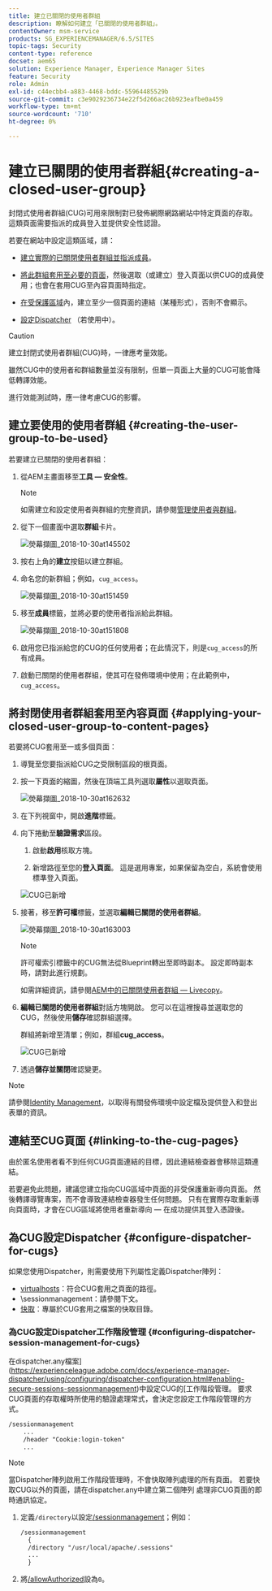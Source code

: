 ```yaml
---
title: 建立已關閉的使用者群組
description: 瞭解如何建立「已關閉的使用者群組」。
contentOwner: msm-service
products: SG_EXPERIENCEMANAGER/6.5/SITES
topic-tags: Security
content-type: reference
docset: aem65
solution: Experience Manager, Experience Manager Sites
feature: Security
role: Admin
exl-id: c44ecbb4-a883-4468-bddc-55964485529b
source-git-commit: c3e9029236734e22f5d266ac26b923eafbe0a459
workflow-type: tm+mt
source-wordcount: '710'
ht-degree: 0%

---
```


# 建立已關閉的使用者群組{#creating-a-closed-user-group}

封閉式使用者群組(CUG)可用來限制對已發佈網際網路網站中特定頁面的存取。 這類頁面需要指派的成員登入並提供安全性認證。

若要在網站中設定這類區域，請：

* [建立實際的已關閉使用者群組並指派成員](#creating-the-user-group-to-be-used)。

* [將此群組套用至必要的頁面](#applying-your-closed-user-group-to-content-pages)，然後選取（或建立）登入頁面以供CUG的成員使用；也會在套用CUG至內容頁面時指定。

* [在受保護區域](#linking-to-the-cug-pages)內，建立至少一個頁面的連結（某種形式），否則不會顯示。

* [設定Dispatcher](#configure-dispatcher-for-cugs) （若使用中）。

>[!CAUTION]
>
>建立封閉式使用者群組(CUG)時，一律應考量效能。
>
>雖然CUG中的使用者和群組數量並沒有限制，但單一頁面上大量的CUG可能會降低轉譯效能。
>
>進行效能測試時，應一律考慮CUG的影響。

## 建立要使用的使用者群組 {#creating-the-user-group-to-be-used}

若要建立已關閉的使用者群組：

1. 從AEM主畫面移至&#x200B;**工具 — 安全性**。

   >[!NOTE]
   >
   >如需建立和設定使用者與群組的完整資訊，請參閱[管理使用者與群組](/help/sites-administering/security.md#managing-users-and-groups)。

1. 從下一個畫面中選取&#x200B;**群組**&#x200B;卡片。

   ![熒幕擷圖_2018-10-30at145502](assets/screenshot_2018-10-30at145502.png)

1. 按右上角的&#x200B;**建立**&#x200B;按鈕以建立群組。
1. 命名您的新群組；例如，`cug_access`。

   ![熒幕擷圖_2018-10-30at151459](assets/screenshot_2018-10-30at151459.png)

1. 移至&#x200B;**成員**&#x200B;標籤，並將必要的使用者指派給此群組。

   ![熒幕擷圖_2018-10-30at151808](assets/screenshot_2018-10-30at151808.png)

1. 啟用您已指派給您的CUG的任何使用者；在此情況下，則是`cug_access`的所有成員。
1. 啟動已關閉的使用者群組，使其可在發佈環境中使用；在此範例中，`cug_access`。

## 將封閉使用者群組套用至內容頁面 {#applying-your-closed-user-group-to-content-pages}

若要將CUG套用至一或多個頁面：

1. 導覽至您要指派給CUG之受限制區段的根頁面。
1. 按一下頁面的縮圖，然後在頂端工具列選取&#x200B;**屬性**&#x200B;以選取頁面。

   ![熒幕擷圖_2018-10-30at162632](assets/screenshot_2018-10-30at162632.png)

1. 在下列視窗中，開啟&#x200B;**進階**&#x200B;標籤。

1. 向下捲動至&#x200B;**驗證需求**&#x200B;區段。

   1. 啟動&#x200B;**啟用**&#x200B;核取方塊。

   1. 新增路徑至您的&#x200B;**登入頁面**。
這是選用專案，如果保留為空白，系統會使用標準登入頁面。

   ![CUG已新增](assets/cug-authentication-requirement.png)

1. 接著，移至&#x200B;**許可權**&#x200B;標籤，並選取&#x200B;**編輯已關閉的使用者群組**。

   ![熒幕擷圖_2018-10-30at163003](assets/screenshot_2018-10-30at163003.png)

   >[!NOTE]
   >
   >許可權索引標籤中的CUG無法從Blueprint轉出至即時副本。 設定即時副本時，請對此進行規劃。
   >
   >如需詳細資訊，請參閱[AEM中的已關閉使用者群組 — Livecopy](closed-user-groups.md#aem-livecopy)。

1. **編輯已關閉的使用者群組**&#x200B;對話方塊開啟。 您可以在這裡搜尋並選取您的CUG，然後使用&#x200B;**儲存**&#x200B;確認群組選擇。

   群組將新增至清單；例如，群組&#x200B;**cug_access**。

   ![CUG已新增](assets/cug-added.png)

1. 透過&#x200B;**儲存並關閉**&#x200B;確認變更。

>[!NOTE]
>
>請參閱[Identity Management](/help/sites-administering/identity-management.md)，以取得有關發佈環境中設定檔及提供登入和登出表單的資訊。

## 連結至CUG頁面 {#linking-to-the-cug-pages}

由於匿名使用者看不到任何CUG頁面連結的目標，因此連結檢查器會移除這類連結。

若要避免此問題，建議您建立指向CUG區域中頁面的非受保護重新導向頁面。 然後轉譯導覽專案，而不會導致連結檢查器發生任何問題。 只有在實際存取重新導向頁面時，才會在CUG區域將使用者重新導向 — 在成功提供其登入憑證後。

## 為CUG設定Dispatcher {#configure-dispatcher-for-cugs}

如果您使用Dispatcher，則需要使用下列屬性定義Dispatcher陣列：

* [virtualhosts](https://experienceleague.adobe.com/docs/experience-manager-dispatcher/using/configuring/dispatcher-configuration.html#identifying-virtual-hosts-virtualhosts)：符合CUG套用之頁面的路徑。
* \sessionmanagement：請參閱下文。
* [快取](https://experienceleague.adobe.com/docs/experience-manager-dispatcher/using/configuring/dispatcher-configuration.html#configuring-the-dispatcher-cache-cache)：專屬於CUG套用之檔案的快取目錄。

### 為CUG設定Dispatcher工作階段管理 {#configuring-dispatcher-session-management-for-cugs}

在dispatcher.any檔案](https://experienceleague.adobe.com/docs/experience-manager-dispatcher/using/configuring/dispatcher-configuration.html#enabling-secure-sessions-sessionmanagement)中設定CUG的[工作階段管理。 要求CUG頁面的存取權時所使用的驗證處理常式，會決定您設定工作階段管理的方式。

```xml
/sessionmanagement
    ...
    /header "Cookie:login-token"
    ...
```

>[!NOTE]
>
>當Dispatcher陣列啟用工作階段管理時，不會快取陣列處理的所有頁面。 若要快取CUG以外的頁面，請在dispatcher.any中建立第二個陣列
>處理非CUG頁面的即時通訊協定。

1. 定義`/directory`以設定[/sessionmanagement](https://experienceleague.adobe.com/docs/experience-manager-dispatcher/using/configuring/dispatcher-configuration.html#enabling-secure-sessions-sessionmanagement)；例如：

   ```xml
   /sessionmanagement
     {
     /directory "/usr/local/apache/.sessions"
     ...
     }
   ```

1. 將[/allowAuthorized](https://experienceleague.adobe.com/docs/experience-manager-dispatcher/using/configuring/dispatcher-configuration.html#caching-when-authentication-is-used)設為`0`。
